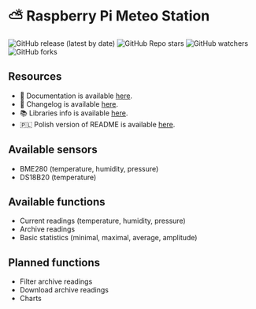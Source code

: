 # ⛅ Raspberry Pi Meteo Station

![GitHub release (latest by date)](https://img.shields.io/github/v/release/bartekl1/meteo?style=flat-square)
![GitHub Repo stars](https://img.shields.io/github/stars/bartekl1/meteo?style=flat-square)
![GitHub watchers](https://img.shields.io/github/watchers/bartekl1/meteo?style=flat-square)
![GitHub forks](https://img.shields.io/github/forks/bartekl1/meteo?style=flat-square)

## Resources

- 📖 Documentation is available [here](https://github.com/bartekl1/meteo/wiki).
- 🧾 Changelog is available [here](CHANGELOG.md).
- 📚 Libraries info is available [here](LIBRARIES.md).
- 🇵🇱 Polish version of README is available [here](README_PL.md).

## Available sensors

- BME280 (temperature, humidity, pressure)
- DS18B20 (temperature)

## Available functions

- Current readings (temperature, humidity, pressure)
- Archive readings
- Basic statistics (minimal, maximal, average, amplitude)

## Planned functions

- Filter archive readings
- Download archive readings
- Charts

